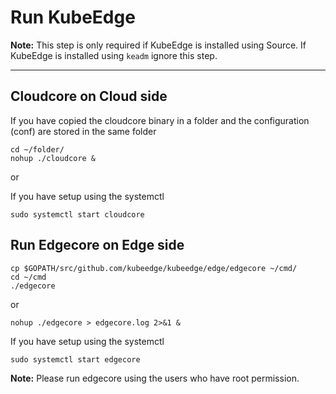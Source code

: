 # Run KubeEdge

**Note:** This step is only required if KubeEdge is installed using Source. If KubeEdge is installed using `keadm` ignore this step.
***

## Cloudcore on Cloud side

If you have copied the cloudcore binary in a folder and the configuration (conf) are stored in the same folder

```shell
cd ~/folder/
nohup ./cloudcore &
```

or

If you have setup using the systemctl

```shell
sudo systemctl start cloudcore
```

## Run Edgecore on Edge side

```shell
cp $GOPATH/src/github.com/kubeedge/kubeedge/edge/edgecore ~/cmd/
cd ~/cmd
./edgecore
 ```

 or

 ```shell
nohup ./edgecore > edgecore.log 2>&1 &
 ```

 If you have setup using the systemctl

```shell
sudo systemctl start edgecore
```

**Note:** Please run edgecore using the users who have root permission.

